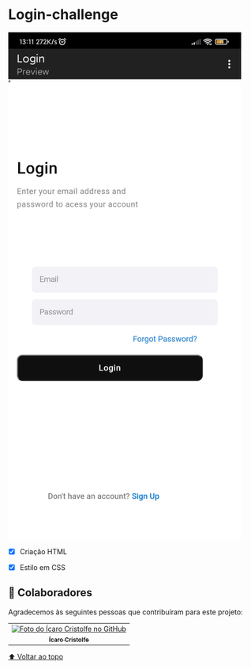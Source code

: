 # Login-challenge

<img src="./assets/login-challenge.jpeg" alt="imagem  pagina login"> <br>



- [x] Criação HTML
- [x] Estilo em CSS




## 🤝 Colaboradores

Agradecemos às seguintes pessoas que contribuíram para este projeto:

<table>
  <tr>
    <td align="center">
      <a href="#">
        <img src="https://avatars.githubusercontent.com/u/82662425?v=4" width="100px;" alt="Foto do Ícaro Cristolfe no GitHub"/><br>
        <sub>
          <b>Ícaro Cristolfe</b>
        </sub>
      </a>
  </tr>
</table>



[⬆ Voltar ao topo](#Desafio-HTML)<br>

